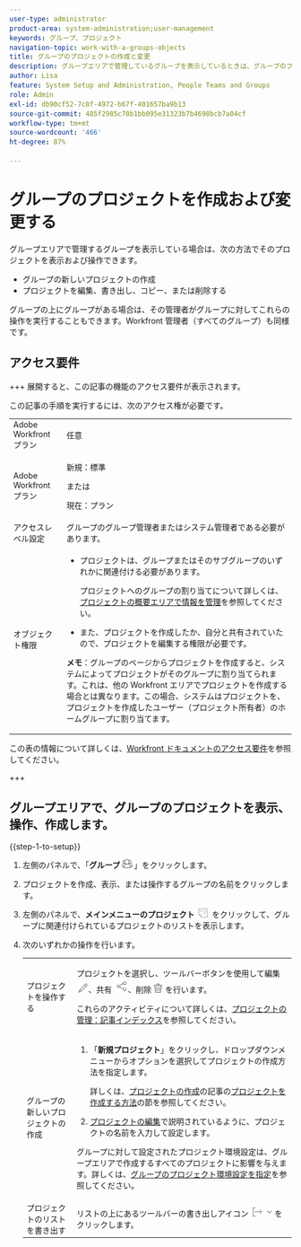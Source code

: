 ```yaml
---
user-type: administrator
product-area: system-administration;user-management
keywords: グループ、プロジェクト
navigation-topic: work-with-a-groups-objects
title: グループのプロジェクトの作成と変更
description: グループエリアで管理しているグループを表示しているときは、グループのプロジェクトを作成、編集、書き出し、コピー、削除できます。
author: Lisa
feature: System Setup and Administration, People Teams and Groups
role: Admin
exl-id: db90cf52-7c8f-4972-b67f-401657ba9b13
source-git-commit: 485f2985c70b1bb095e31323b7b4698bcb7a04cf
workflow-type: tm+mt
source-wordcount: '466'
ht-degree: 87%

---
```


# グループのプロジェクトを作成および変更する

グループエリアで管理するグループを表示している場合は、次の方法でそのプロジェクトを表示および操作できます。

* グループの新しいプロジェクトの作成
* プロジェクトを編集、書き出し、コピー、または削除する

グループの上にグループがある場合は、その管理者がグループに対してこれらの操作を実行することもできます。Workfront 管理者（すべてのグループ）も同様です。

## アクセス要件

+++ 展開すると、この記事の機能のアクセス要件が表示されます。

この記事の手順を実行するには、次のアクセス権が必要です。

<table style="table-layout:auto"> 
 <col> 
 <col> 
 <tbody> 
  <tr> 
   <td role="rowheader">Adobe Workfront プラン</td> 
   <td>任意</td> 
  </tr> 
  <tr> 
   <td role="rowheader">Adobe Workfront プラン</td>
   <td><p>新規：標準</p>
       <p>または</p>
       <p>現在：プラン</p></td>
  <tr> 
   <td role="rowheader">アクセスレベル設定</td> 
   <td>グループのグループ管理者またはシステム管理者である必要があります。</td>
  </tr>
  <tr> 
   <td role="rowheader">オブジェクト権限</td>
   <td> 
    <ul> 
     <li> <p>プロジェクトは、グループまたはそのサブグループのいずれかに関連付ける必要があります。 </p> <p>プロジェクトへのグループの割り当てについて詳しくは、<a href="../../../manage-work/projects/manage-projects/understand-project-overview-area.md" class="MCXref xref">プロジェクトの概要エリアで情報を管理</a>を参照してください。</p> </li> 
     <li> <p>また、プロジェクトを作成したか、自分と共有されていたので、プロジェクトを編集する権限が必要です。</p></li> 
    </ul>
    <p><b>メモ</b>：グループのページからプロジェクトを作成すると、システムによってプロジェクトがそのグループに割り当てられます。これは、他の Workfront エリアでプロジェクトを作成する場合とは異なります。この場合、システムはプロジェクトを、プロジェクトを作成したユーザー（プロジェクト所有者）のホームグループに割り当てます。</p> </td>
  </tr> 
  </tr> 
 </tbody> 
</table>

この表の情報について詳しくは、[Workfront ドキュメントのアクセス要件](/help/quicksilver/administration-and-setup/add-users/access-levels-and-object-permissions/access-level-requirements-in-documentation.md)を参照してください。

+++

## グループエリアで、グループのプロジェクトを表示、操作、作成します。

{{step-1-to-setup}}

1. 左側のパネルで、「**グループ**![&#x200B; グループ &#x200B;](assets/groups-icon.png)」をクリックします。

1. プロジェクトを作成、表示、または操作するグループの名前をクリックします。
1. 左側のパネルで、**メインメニューのプロジェクト**![&#x200B; プロジェクト &#x200B;](assets/projects-in-main-menu.png) をクリックして、グループに関連付けられているプロジェクトのリストを表示します。

1. 次のいずれかの操作を行います。

   <table style="table-layout:auto"> 
    <col> 
    <col> 
    <tbody> 
     <tr> 
      <td role="rowheader"> <p>プロジェクトを操作する</p> </td> 
      <td> <p>プロジェクトを選択し、ツールバーボタンを使用して編集 <img src="assets/edit-icon.png">、共有 <img src="assets/share-icon.png">、削除 <img src="assets/delete.png"> を行います。</p> <p>これらのアクティビティについて詳しくは、<a href="../../../manage-work/projects/manage-projects/manage-projects-overview.md" class="MCXref xref">プロジェクトの管理：記事インデックス</a>を参照してください。</p> </td> 
     </tr> 
     <tr> 
      <td role="rowheader"> <p>グループの新しいプロジェクトの作成</p> </td> 
      <td> 
       <ol> 
        <li value="1"> <p>「<strong>新規プロジェクト</strong>」をクリックし、ドロップダウンメニューからオプションを選択してプロジェクトの作成方法を指定します。 </p> <p>詳しくは、<a href="../../../manage-work/projects/create-projects/create-project.md" class="MCXref xref">プロジェクトの作成</a>の記事の<a href="../../../manage-work/projects/create-projects/create-project.md#ways-to-create-projects" class="MCXref xref">プロジェクトを作成する方法</a>の節を参照してください。</p> </li> 
        <li value="2"><a href="../../../manage-work/projects/manage-projects/edit-projects.md" class="MCXref xref">プロジェクトの編集</a>で説明されているように、プロジェクトの名前を入力して設定します。</li> 
       </ol> <p> グループに対して設定されたプロジェクト環境設定は、グループエリアで作成するすべてのプロジェクトに影響を与えます。詳しくは、<a href="../../../administration-and-setup/manage-groups/create-and-manage-groups/configure-project-preferences-group.md" class="MCXref xref">グループのプロジェクト環境設定を指定</a>を参照してください。</p> </td> 
     </tr> 
     <tr> 
      <td role="rowheader">プロジェクトのリストを書き出す</td> 
      <td>リストの上にあるツールバーの書き出しアイコン <img src="assets/export.png"> をクリックします。</td> 
     </tr> 
    </tbody> 
   </table>
